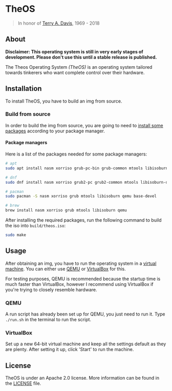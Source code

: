 # TheOS

> In honor of [Terry A. Davis](https://en.wikipedia.org/wiki/Terry_A._Davis), 1969 - 2018

## About

**Disclaimer: This operating system is still in very early stages of development. Please don't use this until a stable release is published.**

The Theos Operating System *(TheOS)* is an operating system tailored towards tinkerers who want complete control over their hardware.

## Installation

To install TheOS, you have to build an img from source.

### Build from source

In order to build the img from source, you are going to need to [install some packages](#package-managers) according to your package manager.

#### Package managers

Here is a list of the packages needed for some package managers:

``` bash
# apt
sudo apt install nasm xorriso grub-pc-bin grub-common mtools libisoburn-dev libburn-dev qemu qemu-system-x86 build-essential

# dnf 
sudo dnf install nasm xorriso grub2-pc grub2-common mtools libisoburn-devel libburn-devel qemu qemu-system-x86 build-essential

# pacman
sudo pacman -S nasm xorriso grub mtools libisoburn qemu base-devel

# brew
brew install nasm xorriso grub mtools libisoburn qemu
```

After installing the required packages, run the following command to build the iso into ```build/theos.iso```:

``` bash
sudo make
```

## Usage

After obtaining an img, you have to run the operating system in a [virtual machine](). You can either use [QEMU](#qemu) or [VirtualBox](#virtualbox) for this.

For testing purposes, QEMU is recommended because the startup time is much faster than VirtualBox, however I recommend using VirtualBox if you're trying to closely resemble hardware.

### QEMU

A run script has already been set up for QEMU, you just need to run it. Type ```./run.sh``` in the terminal to run the script.

### VirtualBox

Set up a new 64-bit virtual machine and keep all the settings default as they are plenty. After setting it up, click 'Start' to run the machine.

## License

TheOS is under an Apache 2.0 license. More information can be found in the [LICENSE](./LICENSE) file.
